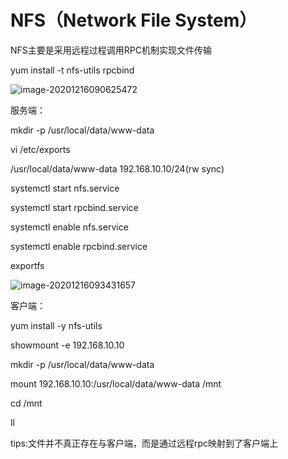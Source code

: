 # NFS（Network File System）

NFS主要是采用远程过程调用RPC机制实现文件传输



yum install -t nfs-utils rpcbind



![image-20201216090625472](http://kyle-pic.oss-cn-hangzhou.aliyuncs.com/img/image-20201216090625472.png)



服务端：

mkdir -p /usr/local/data/www-data

vi /etc/exports

/usr/local/data/www-data 192.168.10.10/24(rw sync)

systemctl start nfs.service

systemctl start rpcbind.service

systemctl enable nfs.service

systemctl enable rpcbind.service

exportfs

![image-20201216093431657](http://kyle-pic.oss-cn-hangzhou.aliyuncs.com/img/image-20201216093431657.png)



客户端：

yum install -y nfs-utils

showmount -e 192.168.10.10

mkdir -p /usr/local/data/www-data

mount 192.168.10.10:/usr/local/data/www-data /mnt

cd /mnt 

ll

tips:文件并不真正存在与客户端，而是通过远程rpc映射到了客户端上

